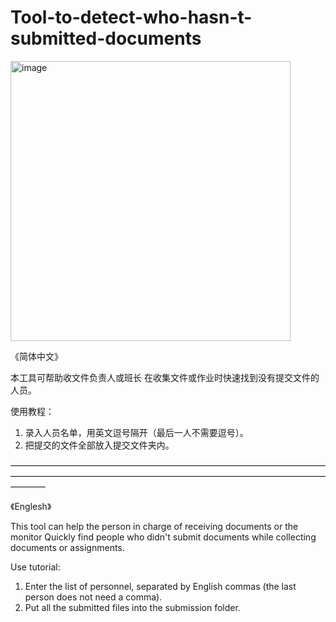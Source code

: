 # Tool-to-detect-who-hasn-t-submitted-documents
<img width="448" alt="image" src="https://user-images.githubusercontent.com/45760920/163669938-fe434fae-2682-402a-afb8-952504465fd4.png">




《简体中文》

本工具可帮助收文件负责人或班长
在收集文件或作业时快速找到没有提交文件的人员。


使用教程：
1. 录入人员名单，用英文逗号隔开（最后一人不需要逗号）。
2. 把提交的文件全部放入提交文件夹内。



————————————————————————————————————————————————————————————————————————————



《Englesh》

This tool can help the person in charge of receiving documents or the monitor
Quickly find people who didn't submit documents while collecting documents or assignments.


Use tutorial:
1. Enter the list of personnel, separated by English commas (the last person does not need a comma).
2. Put all the submitted files into the submission folder.

